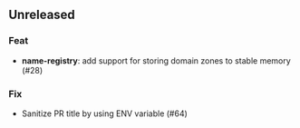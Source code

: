 ## Unreleased

### Feat

- **name-registry**: add support for storing domain zones to stable memory (#28)

### Fix

- Sanitize PR title by using ENV variable (#64)
